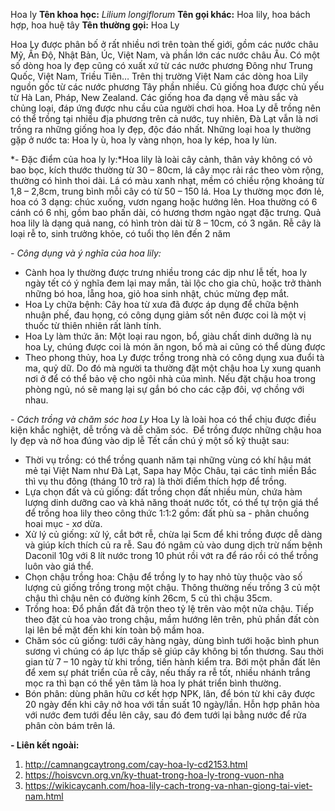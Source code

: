 Hoa ly
**Tên khoa học:** *Lilium longiflorum*
**Tên gọi khác:** Hoa lily, hoa bách hợp, hoa huệ tây
**Tên thường gọi:** Hoa Ly

Hoa Ly được phân bố ở rất nhiều nơi trên toàn thế giới, gồm các nước châu Mỹ, Ấn Độ, Nhật Bản, Úc, Việt Nam, và phần lớn các nước châu Âu. Có một số dòng hoa ly đẹp cũng có xuất xứ từ các nước phương Đông như Trung Quốc, Việt Nam, Triều Tiên… Trên thị trường Việt Nam các dòng hoa Lily nguồn gốc từ các nước phương Tây phần nhiều. Củ giống hoa được chủ yếu từ Hà Lan, Pháp, New Zealand. Các giống hoa đa dạng về màu sắc và chủng loại, đáp ứng được nhu cầu của người chơi hoa. Hoa Ly dễ trồng nên có thể trồng tại nhiều địa phương trên cả nước, tuy nhiên, Đà Lạt vẫn là nơi trồng ra những giống hoa ly đẹp, độc đáo nhất. Những loại hoa ly thường gặp ở nước ta: Hoa ly ù, hoa ly vàng nhọn, hoa ly kép, hoa ly lùn.

*- Đặc điểm của hoa ly ly:*Hoa lily là loài cây cảnh, thân vảy không có vỏ bao bọc, kích thước thường từ 30 – 80cm, lá cây mọc rải rác theo vòm rộng, thường có hình thoi dài. Lá có màu xanh nhạt, mềm có chiều rộng khoảng từ 1,8 – 2,8cm, trung bình mỗi cây có từ 50 – 150 lá. Hoa Ly thường mọc đơn lẻ, hoa có 3 dạng: chúc xuống, vươn ngang hoặc hướng lên. Hoa thường có 6 cánh có 6 nhị, gồm bao phấn dài, có hương thơm ngào ngạt đặc trưng. Quả hoa lily là dạng quả nang, có hình tròn dài từ 8 – 10cm, có 3 ngăn. Rễ cây là loại rễ to, sinh trưởng khỏe, có tuổi thọ lên đến 2 năm

*- Công dụng và ý nghĩa của hoa lily:*
+ Cành hoa ly thường được trưng nhiều trong các dịp như lễ tết, hoa ly ngày tết có ý nghĩa đem lại may mắn, tài lộc cho gia chủ, hoặc trở thành những bó hoa, lẵng hoa, giỏ hoa sinh nhật, chúc mừng đẹp mắt. 
+ Hoa Ly chữa bệnh: Cây hoa từ xưa đã được áp dụng để chữa bệnh nhuận phế, đau họng, có công dụng giảm sốt nên được coi là một vị thuốc từ thiên nhiên rất lành tính. 
+ Hoa Ly làm thức ăn: Một loại rau ngon, bổ, giàu chất dinh dưỡng là nụ hoa Ly, chúng được coi là món ăn ngon, bổ mà ai cũng có thể dùng được
+ Theo phong thủy, hoa Ly được trồng trong nhà có công dụng xua đuổi tà ma, quỷ dữ. Do đó mà người ta thường đặt một chậu hoa Ly xung quanh nơi ở để có thể bảo vệ cho ngôi nhà của mình. Nếu đặt chậu hoa trong phòng ngủ, nó sẽ mang lại sự gắn bó cho các cặp đôi, vợ chồng với nhau.

*- Cách trồng và chăm sóc hoa Ly*
Hoa Ly là loài hoa có thể chịu được điều kiện khắc nghiệt, dễ trồng và dễ chăm sóc.  Để trồng được những chậu hoa ly đẹp và nở hoa đúng vào dịp lễ Tết cần chú ý một số kỹ thuật sau: 
+ Thời vụ trồng: có thể trồng quanh năm tại những vùng có khí hậu mát mẻ tại Việt Nam như Đà Lạt, Sapa hay Mộc Châu, tại các tỉnh miền Bắc thì vụ thu đông (tháng 10 trở ra) là thời điểm thích hợp để trồng.
+ Lựa chọn đất và củ giống: đất trồng chọn đất nhiều mùn, chứa hàm lượng dinh dưỡng cao và khả năng thoát nước tốt, có thể tự trộn giá thể để trồng hoa lily theo công thức 1:1:2 gồm: đất phù sa - phân chuồng hoai mục - xơ dừa.
+ Xử lý củ giống: xử lý, cắt bớt rễ, chừa lại 5cm để khi trồng được dễ dàng và giúp kích thích củ ra rễ. Sau đó ngâm củ vào dung dịch trừ nấm bệnh Daconil 10g với 8 lít nước trong 10 phút rồi vớt ra để ráo rồi có thể trồng luôn vào giá thể.
+ Chọn chậu trồng hoa: Chậu để trồng ly to hay nhỏ tùy thuộc vào số lượng củ giống trồng trong một chậu. Thông thường nếu trồng 3 củ một chậu thì chậu nên có đường kính 26cm, 5 củ thì chậu 35cm.
+ Trồng hoa: Đổ phần đất đã trộn theo tỷ lệ trên vào một nửa chậu. Tiếp theo đặt củ hoa vào trong chậu, mầm hướng lên trên, phủ phần đất còn lại lên bề mặt đến khi kín toàn bộ mầm hoa.
+ Chăm sóc củ giống: tưới cây hàng ngày, dùng bình tưới hoặc bình phun sương vì chúng có áp lực thấp sẽ giúp cây không bị tổn thương. Sau thời gian từ 7 – 10 ngày từ khi trồng, tiến hành kiểm tra. Bới một phần đất lên để xem sự phát triển của rễ cây, nếu thấy ra rễ tốt, nhiều nhánh trắng mọc ra thì bạn có thể yên tâm là hoa ly phát triển bình thường.
+ Bón phân: dùng phân hữu cơ kết hợp NPK, lân, để bón từ khi cây được 20 ngày đến khi cây nở hoa với tần suất 10 ngày/lần. Hỗn hợp phân hòa với nước đem tưới đều lên cây, sau đó đem tưới lại bằng nước để rửa phân còn bám trên lá.

**- Liên kết ngoài:**
1. <http://camnangcaytrong.com/cay-hoa-ly-cd2153.html>
2. <https://hoisvcvn.org.vn/ky-thuat-trong-hoa-ly-trong-vuon-nha>
3. <https://wikicaycanh.com/hoa-lily-cach-trong-va-nhan-giong-tai-viet-nam.html>

